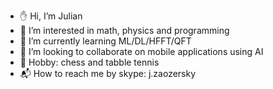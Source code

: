 - :hand: Hi, I’m Julian
- :dna: I’m interested in math, physics and programming
- :rocket: I’m currently learning ML/DL/HFFT/QFT
- :hammer: I’m looking to collaborate on mobile applications using AI
- :ping_pong: Hobby: chess and tabble tennis
- :mailbox_with_mail: How to reach me by skype: j.zaozersky

<!---
zaozersky/zaozersky is a ✨ special ✨ repository because its `README.md` (this file) appears on your GitHub profile.
You can click the Preview link to take a look at your changes.
--->
